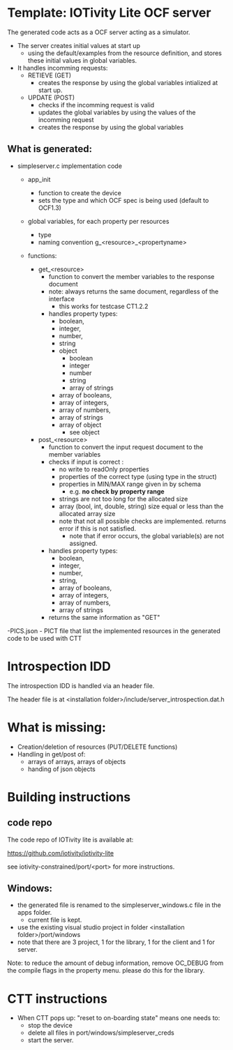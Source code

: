 # Template: IOTivity Lite OCF server

The generated code acts as a OCF server acting as a simulator.
- The server creates initial values at start up 
  - using the default/examples from the resource definition, and stores these initial values in global variables.
- It handles incomming requests:
    - RETIEVE (GET)
        - creates the response by using the global variables intialized at start up.
    - UPDATE (POST)
        - checks if the incomming request is valid 
        - updates the global variables by using the values of the incomming request
        - creates the response by using the global variables
        
## What is generated:
- simpleserver.c implementation code
    - app_init
        - function to create the device
        - sets the type and which OCF spec is being used (default to OCF1.3)
    - global variables, for each property per resources
        - type 
        - naming convention g_&lt;resource&gt;_&lt;propertyname&gt;
        
    - functions:
        - get_&lt;resource&gt; 
            - function to convert the  member variables to the response document
            - note: always returns the same document, regardless of the interface
                - this works for testcase CT1.2.2
            - handles property types: 
                - boolean, 
                - integer,
                - number, 
                - string
                - object
                    - boolean
                    - integer
                    - number
                    - string
                    - array of strings
                - array of booleans,
                - array of integers,
                - array of numbers,
                - array of strings
                - array of object
                    - see object
        - post_&lt;resource&gt;
            - function to convert the input request document to the member variables
            - checks if input is correct :
                - no write to readOnly properties
                - properties of the correct type (using type in the struct)
                - properties in MIN/MAX range given in by schema 
                    - e.g. __no check by property range__
                - strings are not too long for the allocated size
                - array (bool, int, double, string) size equal or less than the allocated array size
                - note that not all possible checks are implemented.
               returns error if this is not satisfied.
                    - note that if error occurs, the global variable(s) are not assigned.
            - handles property types: 
                - boolean, 
                - integer,
                - number, 
                - string,
                - array of booleans,
                - array of integers,
                - array of numbers,
                - array of strings
            - returns the same information as "GET"
                
                
-PICS.json
    - PICT file that list the implemented resources in the generated code
      to be used with CTT
      
         
# Introspection IDD
The introspection IDD is handled via an header file.

The header file is at &lt;installation folder&gt;/include/server_introspection.dat.h

# What is missing:
- Creation/deletion of resources (PUT/DELETE functions)
- Handling in get/post of:
    - arrays of arrays, arrays of objects
    - handing of json objects

    
# Building instructions
## code repo
The code repo of IOTivity lite is available at:

https://github.com/iotivity/iotivity-lite 

see iotivity-constrained/port/&lt;port&gt; for more instructions.

## Windows:
- the generated file is renamed to the simpleserver_windows.c file in the apps folder.
    - current file is kept.
- use the existing visual studio project in folder &lt;installation folder&gt;/port/windows
- note that there are 3 project, 1 for the library, 1 for the client and 1 for server.

Note: to reduce the amount of debug information, remove OC_DEBUG from the compile flags in the property menu.
      please do this for the library.
    
# CTT instructions
- When CTT pops up: "reset to on-boarding state" means one needs to:
  - stop the device
  - delete all files in port/windows/simpleserver_creds  
  - start the server.
    



